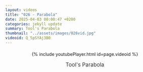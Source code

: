 ```yaml
---
layout: videos
title: "026 - Parabola"
date: 2025-04-03 00:00:47 +0200
categories: jekyll update
summary: Tool's Parabola
thumbnail: "../assets/images/026vid.jpg"
videoid: Q_5pSYAj3B0
---
```


<div style="text-align: center; margin-top: 20px;">
  {% include youtubePlayer.html id=page.videoid %}
  <p style="margin-top: 15px; font-size: 1.2em; color: #333;">
    Tool's Parabola
  </p>
</div>

